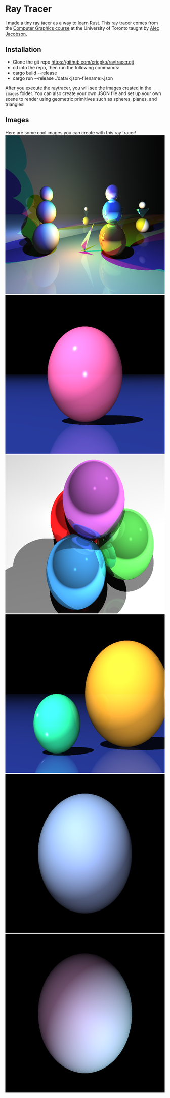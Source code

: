 # Ray Tracer
I made a tiny ray tacer as a way to learn Rust. This ray tracer comes from the [Computer Graphics course](https://github.com/alecjacobson/computer-graphics-ray-tracing) at the University of Toronto taught by [Alec Jacobson](https://www.cs.toronto.edu/~jacobson/).

## Installation
- Clone the git repo https://github.com/ericpko/raytracer.git
- cd into the repo, then run the following commands:
- cargo build --release
- cargo run --release ./data/\<json-filename\>.json

After you execute the raytracer, you will see the images created in the `images` folder. You can also create your own JSON file and set up your own scene to render using geometric primitives such as spheres, planes, and triangles!

## Images
Here are some cool images you can create with this ray tracer!
<img src="readme-png/creative.png" class="img-responsive" alt="Sphere and plane" width="640" height="500"> </div>
<img src="readme-png/sphere-and-plane.png" class="img-responsive" alt="Sphere and plane" width="640" height="500"> </div>
<img src="readme-png/sphere-packing.png" class="img-responsive" alt="Sphere and plane" width="640" height="500"> </div>
<img src="readme-png/two-spheres-and-plane.png" class="img-responsive" alt="Sphere and plane" width="640" height="500"> </div>
<img src="readme-png/sphere-small-change.png" class="img-responsive" alt="Sphere and plane" width="640" height="500"> </div>
<img src="readme-png/sphere-large-change.png" class="img-responsive" alt="Sphere and plane" width="640" height="500"> </div>
